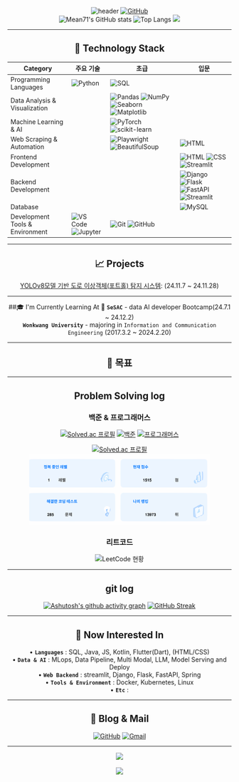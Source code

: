<div align="center">

  ![header](https://capsule-render.vercel.app/api?type=waving&height=200&text=Mingi%20Park&fontAlign=70&fontAlignY=40&color=gradient&animation=twinkling)
[![GitHub](https://img.shields.io/badge/GitHub-Pages-black?style=flat&logo=github&logoColor=white)](https://mean71.github.io)<br>
![Mean71's GitHub stats](https://github-readme-stats.vercel.app/api?username=Mean71&theme=merko&show_icons=true)
![Top Langs](https://github-readme-stats.vercel.app/api/top-langs/?username=Mean71&layout=compact)
![](https://github-profile-summary-cards.vercel.app/api/cards/profile-details?username=mean71&theme=default)

---

## 🔧 Technology Stack
| Category                  | 주요 기술                         | 초급                                                               | 입문            |
|---------------------------|----------------------------------|--------------------------------------------------------------------|-----------------|
| Programming Languages     | ![Python](https://img.shields.io/badge/Python-3776AB?style=flat&logo=python&logoColor=white) | ![SQL](https://img.shields.io/badge/SQL-4479A1?style=flat&logo=mysql&logoColor=white) |      |
| Data Analysis & Visualization |                                                                                          | ![Pandas](https://img.shields.io/badge/Pandas-150458?style=flat&logo=pandas&logoColor=white) ![NumPy](https://img.shields.io/badge/NumPy-013243?style=flat&logo=numpy&logoColor=white) ![Seaborn](https://img.shields.io/badge/Seaborn-3776AB?style=flat&logo=python&logoColor=white) ![Matplotlib](https://img.shields.io/badge/Matplotlib-11557c?style=flat) |        |
| Machine Learning & AI     |         | ![PyTorch](https://img.shields.io/badge/PyTorch-EE4C2C?style=flat&logo=pytorch&logoColor=white) ![scikit-learn](https://img.shields.io/badge/scikit--learn-F7931E?style=flat&logo=scikit-learn&logoColor=white) |      |
| Web Scraping & Automation |         | ![Playwright](https://img.shields.io/badge/Playwright-45ba4b?style=flat&logo=playwright&logoColor=white) ![BeautifulSoup](https://img.shields.io/badge/BeautifulSoup-4B8BBE?style=flat) | ![HTML](https://img.shields.io/badge/HTML-E34F26?style=flat&logo=html5&logoColor=white) |
| Frontend Development      |         |       | ![HTML](https://img.shields.io/badge/HTML-E34F26?style=flat&logo=html5&logoColor=white) ![CSS](https://img.shields.io/badge/CSS-1572B6?style=flat&logo=css3&logoColor=white) ![Streamlit](https://img.shields.io/badge/Streamlit-FF4B4B?style=flat&logo=streamlit&logoColor=white) |
| Backend Development       |         |       | ![Django](https://img.shields.io/badge/Django-092E20?style=flat&logo=django&logoColor=white) ![Flask](https://img.shields.io/badge/Flask-000000?style=flat&logo=flask&logoColor=white) ![FastAPI](https://img.shields.io/badge/FastAPI-009688?style=flat&logo=fastapi&logoColor=white) ![Streamlit](https://img.shields.io/badge/Streamlit-FF4B4B?style=flat&logo=streamlit&logoColor=white) |
| Database                  |         |       | ![MySQL](https://img.shields.io/badge/MySQL-4479A1?style=flat&logo=mysql&logoColor=white) |
| Development Tools & Environment | ![VS Code](https://img.shields.io/badge/VS%20Code-007ACC?style=flat&logo=visual-studio-code&logoColor=white) ![Jupyter](https://img.shields.io/badge/Jupyter-F37626?style=flat&logo=jupyter&logoColor=white) | ![Git](https://img.shields.io/badge/Git-F05032?style=flat&logo=git&logoColor=white) ![GitHub](https://img.shields.io/badge/GitHub-181717?style=flat&logo=github&logoColor=white)  |      |

---

## 📈 Projects
[YOLOv8모델 기반 도로 이상객체(포트홀) 탐지 시스템](https://github.com/Chang-Hyeon-Park/SeSACMuchim): (24.11.7 ~ 24.11.28)<br>


---

##🎓 I'm Currently Learning At 💼
**```SeSAC```** - data AI developer Bootcamp(24.7.1 ~ 24.12.2)<br>
**```Wonkwang University```** - majoring in ```Information and Communication Engineering``` (2017.3.2 ~ 2024.2.20)<br>

---

## 🎯 목표

---

## Problem Solving log

### 백준 & 프로그래머스
[![Solved.ac 프로필](http://mazassumnida.wtf/api/mini/generate_badge?boj=mean)](https://solved.ac/profile/mean)
[![백준](https://img.shields.io/badge/백준-레포지토리-blue?style=flat&logo=github)](https://github.com/mean71/codingtest/tree/main/%EB%B0%B1%EC%A4%80) 
[![프로그래머스](https://img.shields.io/badge/프로그래머스-레포지토리-orange?style=flat&logo=github)](https://github.com/mean71/codingtest/tree/main/%ED%94%84%EB%A1%9C%EA%B7%B8%EB%9E%98%EB%A8%B8%EC%8A%A4)
<p align="center">
  <a href="https://solved.ac/mean"><img src="http://mazassumnida.wtf/api/v2/generate_badge?boj=mean" alt="Solved.ac 프로필" height="160px" /></a>
  <img src="https://raw.githubusercontent.com/mean71/Programmers_Badge_Generator/main/result/result.svg" alt="Programmers Badge" height="160px" />
</p>

### 리트코드
<p align="center">
  <img src="https://leetcard.jacoblin.cool/mean71?theme=wtf&font=milonga&ext=heatmap" alt="LeetCode 현황" height="200px" />
</p>

---

## git log
[![Ashutosh's github activity graph](https://github-readme-activity-graph.vercel.app/graph?username=mean71&theme=gotham)](https://github.com/ashutosh00710/github-readme-activity-graph)
[![GitHub Streak](https://streak-stats.demolab.com?user=mean71&theme=ocean-gradient&hide_border=%EA%B1%B0%EC%A7%93&locale=ko&date_format=%5BY.%5Dn.j&card_width=500&card_height=200)](https://git.io/streak-stats)

---

## 🔭 Now Interested In
• **```Languages```** : SQL, Java, JS, Kotlin, Flutter(Dart), (HTML/CSS)<br>
• **```Data & AI```** : MLops, Data Pipeline, Multi Modal, LLM, Model Serving and Deploy<br>
• **```Web Backend```** : streamlit, Django, Flask, FastAPI, Spring<br>
• **```Tools & Environment```** : Docker, Kubernetes, Linux<br>
• **```Etc```** : <br>


---

## 💬 Blog & Mail
[![GitHub](https://img.shields.io/badge/GitHub-Pages-black?style=flat&logo=github&logoColor=white)](https://mean71.github.io)
[![Gmail](https://img.shields.io/badge/Gmail-DB4437?style=flat&logo=gmail&logoColor=white)](mailto:losleepotatool@gmail.com)<br>

---
<a href="https://hits.seeyoufarm.com"><img src="https://hits.seeyoufarm.com/api/count/incr/badge.svg?url=https%3A%2F%2Fgithub.com%2F평균71&count_bg=%2355C600&title_bg=%23000000&icon=github.svg&icon_color=%23FFFFFF&title=새로고침&edge_flat=false"/></a>

![](./profile-3d-contrib/profile-night-rainbow.svg)

